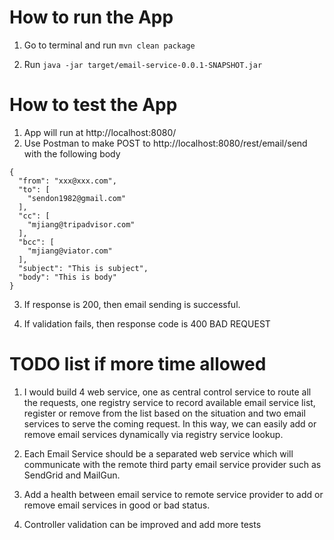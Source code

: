 # How to run the App
1. Go to terminal and run ```mvn clean package```

2. Run ```java -jar target/email-service-0.0.1-SNAPSHOT.jar```

# How to test the App

1. App will run at http://localhost:8080/
2. Use Postman to make POST to http://localhost:8080/rest/email/send with the following body

```
{
  "from": "xxx@xxx.com",
  "to": [
    "sendon1982@gmail.com"
  ],
  "cc": [
    "mjiang@tripadvisor.com"
  ],
  "bcc": [
    "mjiang@viator.com"
  ],
  "subject": "This is subject",
  "body": "This is body"
}
```

3. If response is 200, then email sending is successful.

4. If validation fails, then response code is 400 BAD REQUEST

# TODO list if more time allowed
1. I would build 4 web service, one as central control service to route all the requests, one registry service to record 
available email service list, register or remove from the list based on the situation and two email services to serve the 
coming request. In this way, we can easily add or remove email services dynamically via registry service lookup.

2. Each Email Service should be a separated web service which will communicate with the remote third party email service provider 
such as SendGrid and MailGun.

3. Add a health between email service to remote service provider to add or remove email services in good or bad status.

4. Controller validation can be improved and add more tests